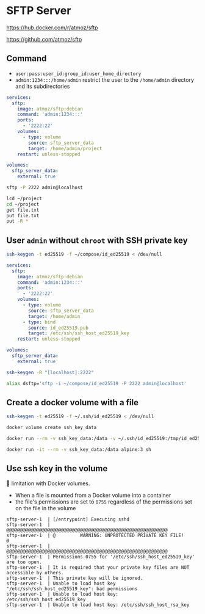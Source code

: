 # SFTP Server

https://hub.docker.com/r/atmoz/sftp

https://github.com/atmoz/sftp

## Command

* `user:pass:user_id:group_id:user_home_directory`
* `admin:1234:::/home/admin` restrict the user to the `/home/admin` directory and its subdirectories

```yaml
services:
  sftp:
    image: atmoz/sftp:debian
    command: 'admin:1234:::'
    ports:
      - '2222:22'
    volumes:
      - type: volume
        source: sftp_server_data
        target: /home/admin/project
    restart: unless-stopped

volumes:
  sftp_server_data:
    external: true
```

```sh
sftp -P 2222 admin@localhost
```

```sh
lcd ~/project
cd ~/project
get file.txt
put file.txt
put -R *
```

## User `admin` without `chroot` with SSH private key

```sh
ssh-keygen -t ed25519 -f ~/compose/id_ed25519 < /dev/null
```

```yaml
services:
  sftp:
    image: atmoz/sftp:debian
    command: 'admin:1234:::'
    ports:
      - '2222:22'
    volumes:
      - type: volume
        source: sftp_server_data
        target: /home/admin
      - type: bind
        source: id_ed25519.pub
        target: /etc/ssh/ssh_host_ed25519_key
    restart: unless-stopped

volumes:
  sftp_server_data:
    external: true
```

```sh
ssh-keygen -R "[localhost]:2222"
```

```sh
alias dsftp='sftp -i ~/compose/id_ed25519 -P 2222 admin@localhost'
```

## Create a docker volume with a file

```sh
ssh-keygen -t ed25519 -f ~/.ssh/id_ed25519 < /dev/null
```

```sh
docker volume create ssh_key_data
```

```sh
docker run --rm -v ssh_key_data:/data -v ~/.ssh/id_ed25519:/tmp/id_ed25519 alpine:3 /bin/sh -c 'cp /tmp/id_ed25519 /data && chmod 600 /data/id_ed25519'
```

```sh
docker run -it --rm -v ssh_key_data:/data alpine:3 sh
```

## Use ssh key in the volume

🚫 limitation with Docker volumes.
* When a file is mounted from a Docker volume into a container
* the file's permissions are set to `0755` regardless of the permissions set on the file in the volume

```
sftp-server-1  | [/entrypoint] Executing sshd
sftp-server-1  | @@@@@@@@@@@@@@@@@@@@@@@@@@@@@@@@@@@@@@@@@@@@@@@@@@@@@@@@@@@
sftp-server-1  | @         WARNING: UNPROTECTED PRIVATE KEY FILE!          @
sftp-server-1  | @@@@@@@@@@@@@@@@@@@@@@@@@@@@@@@@@@@@@@@@@@@@@@@@@@@@@@@@@@@
sftp-server-1  | Permissions 0755 for '/etc/ssh/ssh_host_ed25519_key' are too open.
sftp-server-1  | It is required that your private key files are NOT accessible by others.
sftp-server-1  | This private key will be ignored.
sftp-server-1  | Unable to load host key "/etc/ssh/ssh_host_ed25519_key": bad permissions
sftp-server-1  | Unable to load host key: /etc/ssh/ssh_host_ed25519_key
sftp-server-1  | Unable to load host key: /etc/ssh/ssh_host_rsa_key
```
